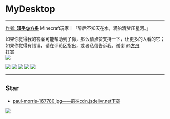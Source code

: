 # MyDesktop
------------

[作者: **知乎@方舟**](https://www.zhihu.com/people/minecraftfuns) Minecraft玩家｜「醉后不知天在水，满船清梦压星河。」

如果你觉得我的答案可能帮助到了你，那么请点赞支持一下，让更多的人看的它；如果你觉得有错误，请在评论区指出，或者私信告诉我。谢谢 @[方舟](https://www.zhihu.com/people/minecraftfuns)  
[打赏](https://cdn.jsdelivr.net/gh/lkpo0v/5n@master/985CA94E6A789C6BCB1086C5A78E9E5D.jpg)  
![](https://cdn.jsdelivr.net/gh/lkpo0v/5n@master/dashang.jpg)

[![](https://cdn.jsdelivr.net/gh/lkpo0v/5n@master/gh/favicon.ico)](https://github.com/MinecraftFuns)
[![](https://cdn.jsdelivr.net/gh/lkpo0v/5n@master/zh/favicon.ico)](https://www.zhihu.com/people/minecraftfuns)
[![](https://cdn.jsdelivr.net/gh/lkpo0v/5n@master/41939.png)](https://ark.blog.luogu.org/)
[![](https://cdn.jsdelivr.net/gh/lkpo0v/5n@master/favicon.ico)](https://music.163.com/#/user/home?id=61964347)
[![](https://cdn.jsdelivr.net/gh/lkpo0v/5n@master/wiki-32/wikipedia.png)](https://zh.wikipedia.org/wiki/User:Joefang20031128)

------------

## Star
* [paul-morris-167780.jpg——前往cdn.jsdelivr.net下载](https://cdn.jsdelivr.net/gh/vmlankub/MyDesktop@master/paul-morris-167780.jpg)

![](https://cdn.jsdelivr.net/gh/lkpo0v/5n@master/paul-morris-167780-2048x1366.jpg)
